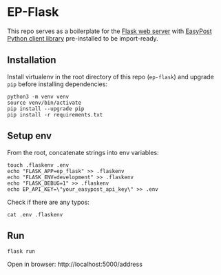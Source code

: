 # EP-Flask
This repo serves as a boilerplate for the [Flask web server](http://flask.pocoo.org/) with [EasyPost Python client library](https://github.com/EasyPost/easypost-python) pre-installed to be import-ready.


Installation
---------------
Install virtualenv in the root directory of this repo (`ep-flask`) and upgrade `pip` before installing dependencies:
```
python3 -m venv venv
source venv/bin/activate
pip install --upgrade pip
pip install -r requirements.txt
```


Setup env
------------
From the root, concatenate strings into env variables:
```
touch .flaskenv .env
echo "FLASK_APP=ep_flask" >> .flaskenv
echo "FLASK_ENV=development" >> .flaskenv
echo "FLASK_DEBUG=1" >> .flaskenv
echo EP_API_KEY=\"your_easypost_api_key\" >> .env
```
Check if there are any typos:
```
cat .env .flaskenv 
```


Run 
------
```
flask run
```
Open in browser: http://localhost:5000/address